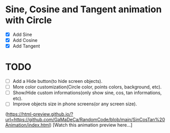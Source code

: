 # Sine, Cosine and Tangent animation with Circle

- [x] Add Sine
- [x] Add Cosine
- [x] Add Tangent

# TODO

- [ ] Add a Hide button(to hide screen objects).
- [ ] More color customization(Circle color, points colors, background, etc).
- [ ] Show/Hide custom informations(only show sine, cos, tan informations, etc).
- [ ] Improve objects size in phone screens(or any screen size).

(https://html-preview.github.io/?url=https://github.com/GaMaDeCa/RandomCode/blob/main/SinCosTan%20Animation/index.html) [Watch this animation preview here...]
